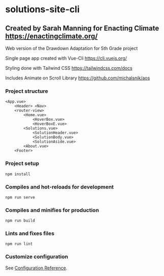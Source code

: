 # solutions-site-cli

## Created by Sarah Manning for Enacting Climate https://enactingclimate.org/

Web version of the Drawdown Adaptation for 5th Grade project

Single page app created with Vue-Cli https://cli.vuejs.org/ 

Styling done with Tailwind CSS https://tailwindcss.com/docs

Includes Animate on Scroll Library https://github.com/michalsnik/aos

### Project structure
```
<App.vue>
    <Header> <Nav>
    <router-view>
        <Home.vue>
            <HoverBox.vue>
            <HoverBoxE.vue>
        <Solutions.vue>
            <SolutionHeader.vue>
            <SolutionBody.vue>
            <SolutionAside.vue>
        <About.vue>
    <Footer>
```
### Project setup
```
npm install
```

### Compiles and hot-reloads for development
```
npm run serve
```

### Compiles and minifies for production
```
npm run build
```

### Lints and fixes files
```
npm run lint
```

### Customize configuration
See [Configuration Reference](https://cli.vuejs.org/config/).
